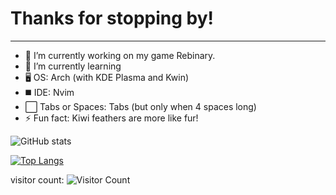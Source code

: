 # Thanks for stopping by!
---
- 🔭 I’m currently working on my game Rebinary.
- 🌱 I’m currently learning 
- 🖥️ OS: Arch (with KDE Plasma and Kwin)
- ◼️ IDE: Nvim
- ⬜ Tabs or Spaces: Tabs (but only when 4 spaces long)
- ⚡ Fun fact: Kiwi feathers are more like fur!

![GitHub stats](https://github-readme-stats.vercel.app/api?username=bitskiwi&show_icons=true&theme=tokyonight)

[![Top Langs](https://github-readme-stats.vercel.app/api/top-langs/?username=bitskiwi&layout=donut&theme=tokyonight)](https://github.com/anuraghazra/github-readme-stats)

visitor count: ![Visitor Count](https://profile-counter.glitch.me/bitskiwi/count.svg)
